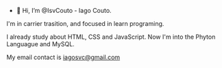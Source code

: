 - 👋 Hi, I’m @IsvCouto - Iago Couto.

I'm in carrier trasition, and focused in learn programing. 

I already study about HTML, CSS and JavaScript. Now I'm into the Phyton Languague and MySQL.

My email contact is iagosvc@gmail.com

